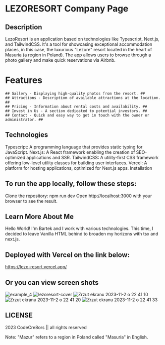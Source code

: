 # LEZORESORT Company Page

## Description
LezoResort is an application based on technologies like Typescript, Next.js, and TailwindCSS. It's a tool for showcasing exceptional accommodation places, in this case, the luxurious "Lezore" resort located in the heart of Masuria (a region in Poland). The app allows users to browse through a photo gallery and make quick reservations via Airbnb.

# Features
    ## Gallery - Displaying high-quality photos from the resort. ##
    ## Attractions - Description of available attractions at the location. ##
    ## Pricing - Information about rental costs and availability. ##
    ## Invest in Us - A section dedicated to potential investors. ##
    ## Contact - Quick and easy way to get in touch with the owner or administrator. ##

## Technologies
Typescript: A programming language that provides static typing for JavaScript.
Next.js: A React framework enabling the creation of SEO-optimized applications and SSR.
TailwindCSS: A utility-first CSS framework offering low-level utility classes for building user interfaces.
Vercel: A platform for hosting applications, optimized for Next.js apps.
Installation

## To run the app locally, follow these steps:
Clone the repository:
npm run dev
Open http://localhost:3000 with your browser to see the result.

## Learn More About Me
Hello World! I'm Bartek and I work with various technologies. This time, I decided to leave Vanilla HTML behind to broaden my horizons with tsx and next.js.

## Deployed with Vercel on the link below:
https://lezo-resort.vercel.app/

## Or you can view screen shots
![example_4](https://github.com/bkkwiecien/LezoResort/assets/89577599/9c971780-29cb-46af-809e-1bbdf6d3ad2d)
![lezoresort-cover](https://github.com/bkkwiecien/LezoResort/assets/89577599/1fcca5cf-1582-4b5f-86fd-3b047bfe0473)
![Zrzut ekranu 2023-11-2 o 22 41 10](https://github.com/bkkwiecien/LezoResort/assets/89577599/d31fe28a-4b4b-41a8-bc0b-699769ac4337)
![Zrzut ekranu 2023-11-2 o 22 41 20](https://github.com/bkkwiecien/LezoResort/assets/89577599/8b975726-0578-45d6-889b-1fdafb271f31)
![Zrzut ekranu 2023-11-2 o 22 41 33](https://github.com/bkkwiecien/LezoResort/assets/89577599/824bf515-c4d2-4223-aaa3-2f4fd6b048cd)


## LICENSE
2023 CodeCre8ors || all rights reserved

Note: "Mazur" refers to a region in Poland called "Masuria" in English.
#
